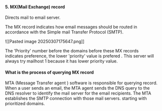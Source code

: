 #### 5. MX(Mail Exchange) record 

Directs mail to email server. 

The MX record indicates how email messages should be routed in accordance with the Simple mail Transfer Protocol (SMTP).

![[Pasted image 20250307175647.png]]

The 'Priority' number before the domains before these MX records indicates preference, the lower 'priority' value is prefered . This server will always try mailhost 1 because it has lower priority value. 




#### What is the process of querying MX record 

MTA (Message Transfer agent ) software is responsible for querying record. When a user sends an email, the MTA agent sends the DNS query to the DNS resolver to identify the mail server for the email recipients. The MTA establishes the SMTP connection with those mail servers. starting with prioritized domains. 

